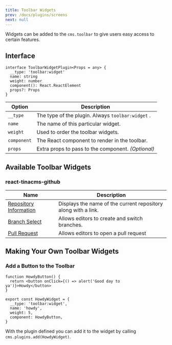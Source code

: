 ```yaml
---
title: Toolbar Widgets
prev: /docs/plugins/screens
next: null
---
```


Widgets can be added to the `cms.toolbar` to give users easy access to certain features. 

## Interface

```tsx
interface ToolbarWidgetPlugin<Props = any> {
  __type: 'toolbar:widget'
  name: string
  weight: number
  component(): React.ReactElement
  props?: Props
}
```

| Option      | Description                                        |
| ----------- | -------------------------------------------------- |
| `__type`    | The type of the plugin. Always `toolbar:widget` .  |
| `name`      | The name of this particular widget.                |
| `weight`    | Used to order the toolbar widgets.                 |
| `component` | The React component to render in the toolbar.      |
| `props`     | Extra props to pass to the component. _(Optional)_ |

## Available Toolbar Widgets

### react-tinacms-github

| Name                                                                                                                                          | Description                                                    |
| --------------------------------------------------------------------------------------------------------------------------------------------- | -------------------------------------------------------------- |
| [Repository Information](https://github.com/tinacms/tinacms/blob/master/packages/react-tinacms-github/src/toolbar-plugins/RepoInfoPlugin.tsx) | Displays the name of the current repository along with a link. |
| [Branch Select](https://github.com/tinacms/tinacms/blob/master/packages/react-tinacms-github/src/toolbar-plugins/BranchSwitcherPlugin.tsx)    | Allows editors to create and switch branches.                  |
| [Pull Request](https://github.com/tinacms/tinacms/blob/master/packages/react-tinacms-github/src/toolbar-plugins/pull-request/PRPlugin.tsx)    | Allows editors to open a pull request                          |

## Making Your Own Toolbar Widgets

### Add a Button to the Toolbar

```tsx
function HowdyButton() {
  return <button onClick={() => alert('Good day to ya')}>Howdy</button>
}

export const HowdyWidget = {
  __type: 'toolbar:widget',
  name: 'howdy',
  weight: 5,
  component: HowdyButton,
}
```

With the plugin defined you can add it to the widget by calling `cms.plugins.add(HowdyWidget)`.
